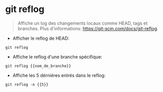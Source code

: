 # git reflog

> Affiche un log des changements locaux comme HEAD, tags et branches.
> Plus d'informations: <https://git-scm.com/docs/git-reflog>.

- Afficher le reflog de HEAD:

`git reflog`

- Affiche le reflog d'une branche spécifique:

`git reflog {{nom_de_branche}}`

- Affiche les 5 dérniéres entrés dans le reflog:

`git reflog -n {{5}}`
